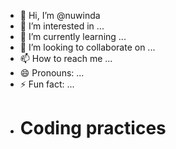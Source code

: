 - 👋 Hi, I’m @nuwinda
- 👀 I’m interested in ...
- 🌱 I’m currently learning ...
- 💞️ I’m looking to collaborate on ...
- 📫 How to reach me ...
- 😄 Pronouns: ...
- ⚡ Fun fact: ...
-  # Coding practices 

<!---
nuwinda/nuwinda is a ✨ special ✨ repository because its `README.md` (this file) appears on your GitHub profile.
You can click the Preview link to take a look at your changes.
--->
